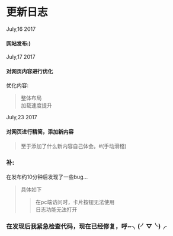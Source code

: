 # 更新日志
July,16 2017
#### 网站发布:)

July,17 2017
#### 对网页内容进行优化
优化内容:
>整体布局   
>加载速度提升

July,23 2017  
#### 对网页进行精简，添加新内容
>至于添加了什么新内容自己体会。#(手动滑稽)
### 补:
在发布约10分钟后发现了一些bug…  
>具体如下  
>>在pc端访问时，卡片按钮无法使用  
>>日志功能无法打开  
### 在发现后我紧急检查代码，现在已经修复，呼~╮(╯▽╰)╭
